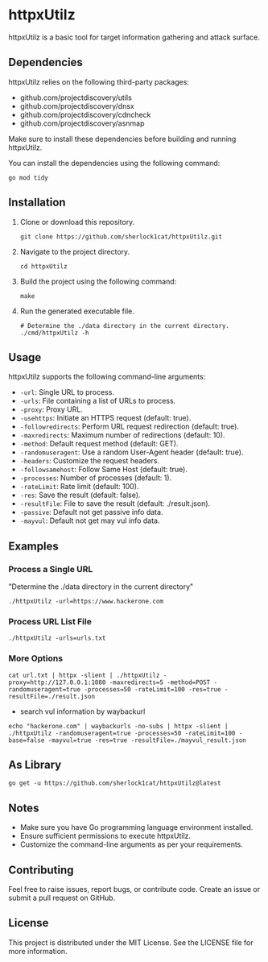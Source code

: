 # httpxUtilz

httpxUtilz is a basic tool for target information gathering and attack surface.

## Dependencies

httpxUtilz relies on the following third-party packages:

- github.com/projectdiscovery/utils
- github.com/projectdiscovery/dnsx
- github.com/projectdiscovery/cdncheck
- github.com/projectdiscovery/asnmap

Make sure to install these dependencies before building and running httpxUtilz.

You can install the dependencies using the following command:

   ```
   go mod tidy
   ```

## Installation

1. Clone or download this repository.

   ```
   git clone https://github.com/sherlock1cat/httpxUtilz.git
   ```

2. Navigate to the project directory.

   ```
   cd httpxUtilz
   ```

3. Build the project using the following command:

   ```
   make
   ```

4. Run the generated executable file.

   ```
   # Determine the ./data directory in the current directory.
   ./cmd/httpxUtilz -h
   ```

## Usage

httpxUtilz supports the following command-line arguments:

- `-url`: Single URL to process.
- `-urls`: File containing a list of URLs to process.
- `-proxy`: Proxy URL.
- `-usehttps`: Initiate an HTTPS request (default: true).
- `-followredirects`: Perform URL request redirection (default: true).
- `-maxredirects`: Maximum number of redirections (default: 10).
- `-method`: Default request method (default: GET).
- `-randomuseragent`: Use a random User-Agent header (default: true).
- `-headers`: Customize the request headers.
- `-followsamehost`: Follow Same Host (default: true).
- `-processes`: Number of processes (default: 1).
- `-rateLimit`: Rate limit (default: 100).
- `-res`: Save the result (default: false).
- `-resultFile`: File to save the result (default: ./result.json).
- `-passive`: Default not get passive info data.
- `-mayvul`: Default not get may vul info data.

## Examples

### Process a Single URL
"Determine the ./data directory in the current directory"
```
./httpxUtilz -url=https://www.hackerone.com
```

### Process URL List File

```
./httpxUtilz -urls=urls.txt
```

### More Options

```
cat url.txt | httpx -slient | ./httpxUtilz -proxy=http://127.0.0.1:1080 -maxredirects=5 -method=POST -randomuseragent=true -processes=50 -rateLimit=100 -res=true -resultFile=./result.json
```

- search vul information by waybackurl

```
echo "hackerone.com" | waybackurls -no-subs | httpx -slient | ./httpxUtilz -randomuseragent=true -processes=50 -rateLimit=100 -base=false -mayvul=true -res=true -resultFile=./mayvul_result.json
```

## As Library

```
go get -u https://github.com/sherlock1cat/httpxUtilz@latest
```

## Notes

- Make sure you have Go programming language environment installed.
- Ensure sufficient permissions to execute httpxUtilz.
- Customize the command-line arguments as per your requirements.

## Contributing

Feel free to raise issues, report bugs, or contribute code. Create an issue or submit a pull request on GitHub.

## License

This project is distributed under the MIT License. See the LICENSE file for more information.